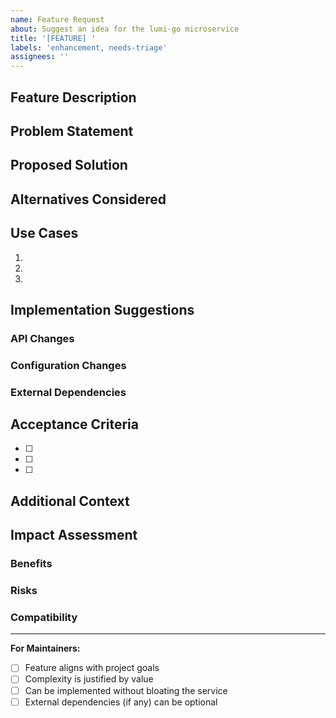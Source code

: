 ```yaml
---
name: Feature Request
about: Suggest an idea for the lumi-go microservice
title: '[FEATURE] '
labels: 'enhancement, needs-triage'
assignees: ''
---
```


## Feature Description
<!-- Provide a clear and concise description of the feature you'd like -->

## Problem Statement
<!-- Is your feature request related to a problem? Please describe -->
<!-- Ex. I'm always frustrated when [...] -->

## Proposed Solution
<!-- Describe the solution you'd like -->
<!-- Be specific about the implementation approach if you have ideas -->

## Alternatives Considered
<!-- Describe any alternative solutions or features you've considered -->

## Use Cases
<!-- Provide specific use cases where this feature would be beneficial -->

1. 
2. 
3. 

## Implementation Suggestions
<!-- If you have specific implementation ideas, please share them -->

### API Changes
<!-- Would this require API changes? If yes, describe them -->

### Configuration Changes
<!-- Would this require new configuration options? -->

### External Dependencies
<!-- Would this require new external services or dependencies? -->
<!-- Note: We prefer to keep the service lean. External services should be optional -->

## Acceptance Criteria
<!-- Define what "done" looks like for this feature -->

- [ ] 
- [ ] 
- [ ] 

## Additional Context
<!-- Add any other context, mockups, or screenshots about the feature request here -->

## Impact Assessment

### Benefits
<!-- What benefits would this feature provide? -->

### Risks
<!-- Are there any potential risks or drawbacks? -->

### Compatibility
<!-- Would this be backward compatible? -->

---
**For Maintainers:**
- [ ] Feature aligns with project goals
- [ ] Complexity is justified by value
- [ ] Can be implemented without bloating the service
- [ ] External dependencies (if any) can be optional
